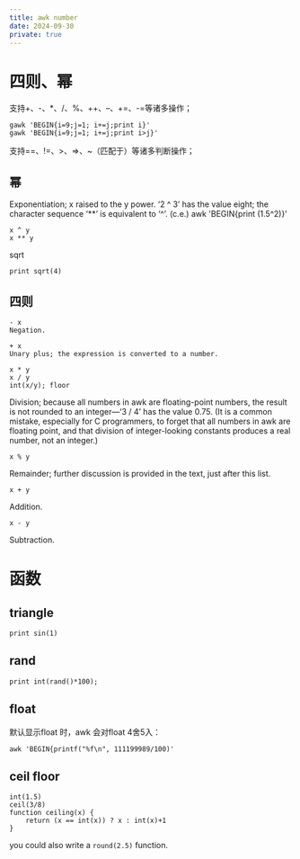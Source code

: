 ```yaml
---
title: awk number
date: 2024-09-30
private: true
---
```

# 四则、幂
支持+、-、*、/、%、++、–、+=、-=等诸多操作；

	gawk 'BEGIN{i=9;j=1; i+=j;print i}'
	gawk 'BEGIN{i=9;j=1; i+=j;print i>j}'

支持==、!=、>、=>、~（匹配于）等诸多判断操作；

## 幂
Exponentiation; x raised to the y power. ‘2 ^ 3’ has the value eight; the character sequence ‘**’ is equivalent to ‘^’. (c.e.)
	awk 'BEGIN{print (1.5^2)}'

	x ^ y
	x ** y

sqrt

	print sqrt(4)

## 四则


	- x
	Negation.

	+ x
	Unary plus; the expression is converted to a number.

	x * y
	x / y
	int(x/y); floor

Division; because all numbers in awk are floating-point numbers, the result is not rounded to an integer—‘3 / 4’ has the value 0.75. (It is a common mistake, especially for C programmers, to forget that all numbers in awk are floating point, and that division of integer-looking constants produces a real number, not an integer.)

	x % y

Remainder; further discussion is provided in the text, just after this list.

	x + y

Addition.

	x - y

Subtraction.



# 函数
## triangle

	print sin(1)

## rand
	print int(rand()*100);
## float
默认显示float 时，awk 会对float 4舍5入：

	awk 'BEGIN{printf("%f\n", 111199989/100)'

## ceil floor

    int(1.5)
    ceil(3/8)
    function ceiling(x) {
        return (x == int(x)) ? x : int(x)+1
    }

you could also write a `round(2.5)` function.